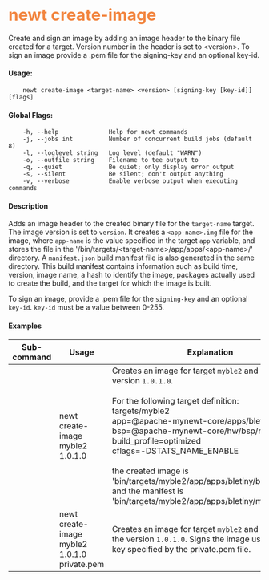 ## <font color="#F2853F" style="font-size:24pt">newt create-image </font>

Create and sign an image by adding an image header to the binary file created for a target. Version number in the header is set to &lt;version&gt;. To sign an image provide a .pem file for the signing-key and an optional key-id.

#### Usage: 

```no-highlight
    newt create-image <target-name> <version> [signing-key [key-id]][flags]
```

#### Global Flags:
```no-highlight
    -h, --help              Help for newt commands
    -j, --jobs int          Number of concurrent build jobs (default 8)
    -l, --loglevel string   Log level (default "WARN")
    -o, --outfile string    Filename to tee output to
    -q, --quiet             Be quiet; only display error output
    -s, --silent            Be silent; don't output anything
    -v, --verbose           Enable verbose output when executing commands
```
#### Description

Adds an image header to the created binary file for the `target-name` target. The image version is set to `version`. It creates a `<app-name>.img` file for the image, where `app-name` is the value specified in the target `app` variable, and stores the file in the '/bin/targets/&lt;target-name&gt;/app/apps/&lt;app-name&gt;/' directory.  A `manifest.json` build manifest file is also generated in the same directory. This build manifest contains information such as build time, version, image name, a hash to identify the image, packages actually used to create the build, and the target for which the image is built.

To sign an image,  provide a .pem file for the `signing-key` and an optional `key-id`. `key-id` must be a value between 0-255.

#### Examples

 Sub-command  | Usage                  | Explanation 
-------------| -----------------------|-----------------
             | newt create-image myble2 1.0.1.0 | Creates an image for target `myble2` and assigns it version `1.0.1.0`. <br> <br> For the following target definition: <br> targets/myble2 <br> app=@apache-mynewt-core/apps/bletiny <br> bsp=@apache-mynewt-core/hw/bsp/nrf52pdk <br> build_profile=optimized <br> cflags=-DSTATS_NAME_ENABLE <br> <br> the created image is 'bin/targets/myble2/app/apps/bletiny/bletiny.img' and the manifest is 'bin/targets/myble2/app/apps/bletiny/manifest.json'
             | newt create-image myble2 1.0.1.0 private.pem | Creates an image for target `myble2` and assigns it the version `1.0.1.0`. Signs the image using  private key specified by the private.pem file. 
